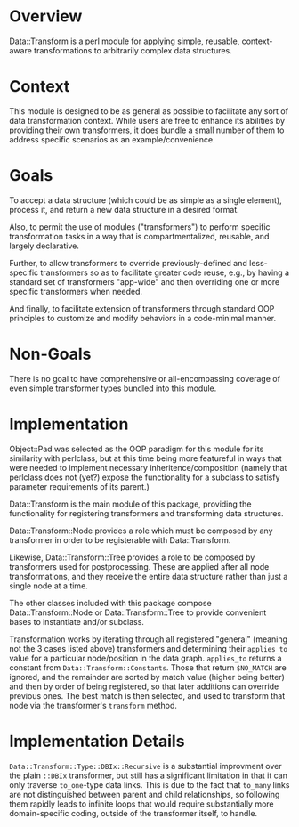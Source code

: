 # Overview

Data::Transform is a perl module for applying simple, reusable, context-aware
transformations to arbitrarily complex data structures.

# Context

This module is designed to be as general as possible to facilitate any sort of
data transformation context. While users are free to enhance its abilities by
providing their own transformers, it does bundle a small number of them to
address specific scenarios as an example/convenience.

# Goals

To accept a data structure (which could be as simple as a single element),
process it, and return a new data structure in a desired format.

Also, to permit the use of modules ("transformers") to perform specific
transformation tasks in a way that is compartmentalized, reusable, and largely
declarative.

Further, to allow transformers to override previously-defined and less-specific
transformers so as to facilitate greater code reuse, e.g., by having a standard
set of transformers "app-wide" and then overriding one or more specific
transformers when needed.

And finally, to facilitate extension of transformers through standard OOP
principles to customize and modify behaviors in a code-minimal manner.

# Non-Goals

There is no goal to have comprehensive or all-encompassing coverage of even
simple transformer types bundled into this module.

# Implementation

Object::Pad was selected as the OOP paradigm for this module for its similarity
with perlclass, but at this time being more featureful in ways that were needed
to implement necessary inheritence/composition (namely that perlclass does not
(yet?) expose the functionality for a subclass to satisfy parameter requirements
of its parent.)

Data::Transform is the main module of this package, providing the functionality
for registering transformers and transforming data structures.

Data::Transform::Node provides a role which must be composed by any transformer
in order to be registerable with Data::Transform.

Likewise, Data::Transform::Tree provides a role to be composed by transformers
used for postprocessing. These are applied after all node transformations, and
they receive the entire data structure rather than just a single node at a time.

The other classes included with this package compose Data::Transform::Node or
Data::Transform::Tree to provide convenient bases to instantiate and/or
subclass.

Transformation works by iterating through all registered "general"
(meaning not the 3 cases listed above) transformers and determining their
`applies_to` value for a particular node/position in the data graph. `applies_to`
returns a constant from `Data::Transform::Constants`. Those that return
`$NO_MATCH` are ignored, and the remainder are sorted by match value
(higher being better) and then by order of being registered, so that later
additions can override previous ones. The best match is then selected, and used
to transform that node via the transformer's `transform` method.

# Implementation Details

`Data::Transform::Type::DBIx::Recursive` is a substantial improvment over the
plain `::DBIx` transformer, but still has a significant limitation in that it
can only traverse `to_one`-type data links. This is due to the fact that
`to_many` links are not distinguished between parent and child relationships, so
following them rapidly leads to infinite loops that would require substantially
more domain-specific coding, outside of the transformer itself, to handle.
